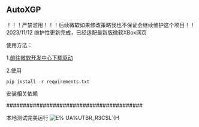 ## AutoXGP
！！！严禁滥用！！！后续微软如果修改策略我也不保证会继续维护这个项目！！
2023/11/12
维护性更新完成，已经适配最新版微软XBox网页

使用方法：

1.[前往微软开发中心下载驱动](https://developer.microsoft.com/en-us/microsoft-edge/tools/webdriver/)

2.使用
```
pip install -r requirements.txt
```

安装相关依赖

#########################################

本地测试完美运行
![E% U$A$%UTBR_R3C$L`(H](https://github.com/XokoukioX/AutoXGP/assets/52972345/35c9edb8-a651-4094-ad00-01f83bc4364f)
